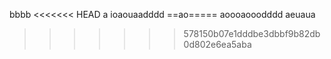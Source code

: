 bbbb
<<<<<<< HEAD
a ioaouaadddd
==ao=====
aoooaooodddd
aeuaua
>>>>>>> 578150b07e1dddbe3dbbf9b82db0d802e6ea5aba
